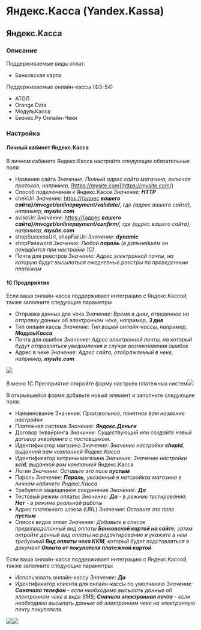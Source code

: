 # Яндекс.Касса \(Yandex.Kassa\)

##  Яндекс.Касса <a id="yandeks-kassa"></a>

### Описание <a id="opisanie"></a>

Поддерживаемые виды оплат:

* Банковская карта

Поддерживаемые онлайн-кассы \(ФЗ-54\)

* АТОЛ
* Orange Data
* МодульКасса
* Бизнес.Ру Онлайн-Чеки

### Настройка <a id="nastroika"></a>

#### Личный кабинет Яндекс.Касса <a id="lichnyi-kabinet-yandeks-kassa"></a>

В личном кабинете Яндекс.Касса настройте следующие обязательные поля:

* Название сайта _Значение: Полный адрес сайта магазина, включая протокол, например,_ [https://mysite.com](https://mysite.com/)​
* Способ подключения к Яндекс.Кассе _Значение:_ _**HTTP**_
* chekUrl _Значение:_ [https://{адрес](https://xn--%7B-8cdug0fj/) _**вашего сайта}/mvcget/onlinepayment/validate/**, где {адрес вашего сайта}, например,_ _**mysite.com**_
* avisoUrl _Значение:_ [https://{адрес](https://xn--%7B-8cdug0fj/) _**вашего сайта}/mvcget/onlinepayment/confirm/,**_ _где {адрес вашего сайта}, например,_ _**mysite.com**_
* shopSuccessUrl, shopFailUrl _Значение:_ _**dynamic**_
* shopPassword _Значение: Любой_ _**пароль**_ _\(в дальнейшем он понадбится при настройке 1С\)_
* Почта для реестров _Значение: Адрес электронной почты, на которую будут высылаться ежедневные реестры по проведенным платежам_

#### 1С Предприятие <a id="1s-predpriyatie"></a>

Если ваша онлайн-касса поддерживает интеграцию с Яндекс.Кассой, также заполните следующие параметры

* Отправка данныз для чека _Значение: Время в днях, отведенное на отправку данных об электронном чеке, например,_ _**3 дня**_
* Тип онлайн кассы _Значение: Тип вашей онлайн-кассы, например,_ _**МодульКасса**_
* Почта для ошибок _Значение: Адрес электронной почты, на который будут отправляться уведомления в случае возникновения ошибок_
* Адрес в чеке _Значение: Адрес сайта, отображаемый в чеке, например,_ _**mysite.com**_

​![](https://blobscdn.gitbook.com/v0/b/gitbook-28427.appspot.com/o/assets%2F-LDkZZ4KLHlNn6g8TQlV%2F-LEPi9C002O2y32na98P%2F-LEPiCrZRdafGpboDYlj%2FImage%2033.png?alt=media&token=f40459c2-a8b1-46b9-948b-f9c57f9054af)

В меню 1С Прелприятие откройте форму настроек платежных систем​![](https://blobscdn.gitbook.com/v0/b/gitbook-28427.appspot.com/o/assets%2F-LDkZZ4KLHlNn6g8TQlV%2F-LEOh8eMbLiQqSjF90kh%2F-LEPAdy2z1z-kqcpkJs9%2FCapture.PNG?alt=media&token=475d24b5-28e9-4eeb-ba14-87be22343b40)

В открывшейся форме добавьте новый элемент и заполните следующие поля:

* Наименование Значение: _Произвольное, понятное вам название настройки_
* Платежная система _Значение:_ _**Яндекс.Деньги**_
* Договор эквайринга _Значение: Существующий или создайте новый договор эквайринга с поставщиком._
* Идентификатор магазина _Значение: Значение настройки_ _**shopId**, выданной вам компанией Яндекс.Касса_
* Идентификатор витрины магазина _Значение: Значение настройки_ _**scid**, выданной вам компанией_ Яндекс.Касса
* Логин _Значение: Оставьте это поле_ _**пустым**_
* Пароль _Значение:_ _**Пароль**, указанный в натсройках магазина в личном кабинете Яндекс.Касса_
* Требуется защищенное соединение _Значение:_ _**Да**_
* Тестовый режим оплаты: _Значение:_ _**Да**_ _- в режиме тестирования;_ _**Нет**_ _- в режиме реальной работы_
* Адрес платежного шлюза \(URL\) _Значение: Оставьте это поле_ _**пустым**_
* Список видов оплат _Значение: Добавьте в список предопределенный вид оплаты_ _**Банковской картой на сайте**, затем октройте данный вид оплаты на редактирование и укажите в нем требуемый_ _**Вид оплаты чека ККМ**, который будет подставляться в документ_ _**Оплата от покупателя платежной картой**_

Если ваша онлайн-касса поддерживает интеграцию с Яндекс.Кассой, также заполните следующие параметры:

* Использовать онлайн-кассу _Значение:_ _**Да**_
* Идентификатор клиента для онлайн-кассы по умолчанию _Значение:_ _**Саначала телефон**_ _- если необходимо высылать данные об электронном чеке в виде SMS;_ _**Сначала электронная почта**_ _- если необходимо высылать данные об электронном чеке на электронную почту покупателя._

​![](https://blobscdn.gitbook.com/v0/b/gitbook-28427.appspot.com/o/assets%2F-LDkZZ4KLHlNn6g8TQlV%2F-LEOh8eMbLiQqSjF90kh%2F-LEPJG22YrU0xaqzkN22%2Fimage.png?alt=media&token=6e1ad851-9962-46ab-a50d-ffc452d941c1)​![](https://blobscdn.gitbook.com/v0/b/gitbook-28427.appspot.com/o/assets%2F-LDkZZ4KLHlNn6g8TQlV%2F-LEOh8eMbLiQqSjF90kh%2F-LEPJn2kXXKTX11QEeV_%2Fimage.png?alt=media&token=e2a374bf-6ae6-4245-98e9-ca0a1e2e7973)



